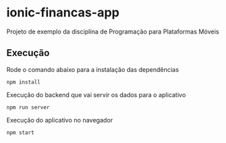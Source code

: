 # ionic-financas-app

Projeto de exemplo da disciplina de Programação para Plataformas Móveis

## Execução

Rode o comando abaixo para a instalação das dependências
```
npm install
```

Execução do backend que vai servir os dados para o aplicativo 
```
npm run server
```

Execução do aplicativo no navegador
```
npm start 
```

